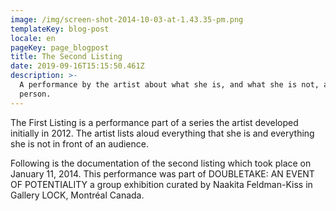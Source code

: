 ```yaml
---
image: /img/screen-shot-2014-10-03-at-1.43.35-pm.png
templateKey: blog-post
locale: en
pageKey: page_blogpost
title: The Second Listing
date: 2019-09-16T15:15:50.461Z
description: >-
  A performance by the artist about what she is, and what she is not, as a
  person.
---
```

The First Listing is a performance part of a series the artist developed initially in 2012. The artist lists aloud everything that she is and everything she is not in front of an audience. 

Following is the documentation of the second listing which took place on January 11, 2014. This performance was part of DOUBLETAKE: AN EVENT OF POTENTIALITY a group exhibition curated by Naakita Feldman-Kiss in Gallery LOCK, Montréal Canada.

